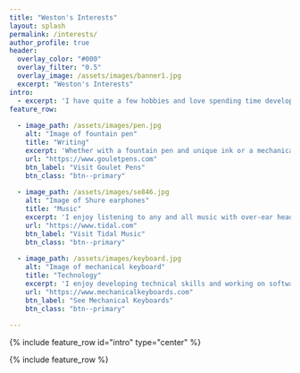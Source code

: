 ```yaml
---
title: "Weston's Interests"
layout: splash
permalink: /interests/
author_profile: true
header:
  overlay_color: "#000"
  overlay_filter: "0.5"
  overlay_image: /assets/images/banner1.jpg
  excerpt: "Weston's Interests"
intro:
  - excerpt: 'I have quite a few hobbies and love spending time developing them.'
feature_row:
   
  - image_path: /assets/images/pen.jpg
    alt: "Image of fountain pen"
    title: "Writing"
    excerpt: 'Whether with a fountain pen and unique ink or a mechanical pencil and a sketchpad, I relax with writing and sketching.'
    url: "https://www.gouletpens.com"
    btn_label: "Visit Goulet Pens"
    btn_class: "btn--primary"
    
  - image_path: /assets/images/se846.jpg
    alt: "Image of Shure earphones"
    title: "Music"
    excerpt: 'I enjoy listening to any and all music with over-ear headphones, in-ear monitors, stereo equipment, and anything else that brings out the life in a song.  For high quality stremaing I use Tidal and an MQA DAC.'
    url: "https://www.tidal.com"
    btn_label: "Visit Tidal Music"
    btn_class: "btn--primary"
   
  - image_path: /assets/images/keyboard.jpg
    alt: "Image of mechanical keyboard"
    title: "Technology"
    excerpt: 'I enjoy developing technical skills and working on software and hardware as time and patience permit.  Lately I have developed an interest in custom mechanical keyboards.'
    url: "https://www.mechanicalkeyboards.com"
    btn_label: "See Mechanical Keyboards"
    btn_class: "btn--primary"
    
---
```


{% include feature_row id="intro" type="center" %}

{% include feature_row %}
